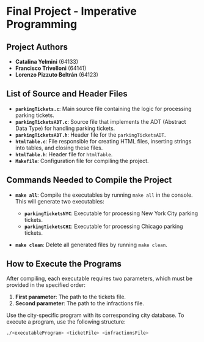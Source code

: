 # Final Project - Imperative Programming

## Project Authors
- **Catalina Yelmini** (64133)
- **Francisco Trivelloni** (64141)
- **Lorenzo Pizzuto Beltrán** (64123)

## List of Source and Header Files

- **`parkingTickets.c`**: Main source file containing the logic for processing parking tickets.
- **`parkingTicketsADT.c`**: Source file that implements the ADT (Abstract Data Type) for handling parking tickets.
- **`parkingTicketsADT.h`**: Header file for the `parkingTicketsADT`.
- **`htmlTable.c`**: File responsible for creating HTML files, inserting strings into tables, and closing these files.
- **`htmlTable.h`**: Header file for `htmlTable`.
- **`Makefile`**: Configuration file for compiling the project.

## Commands Needed to Compile the Project

- **`make all`**: Compile the executables by running `make all` in the console. This will generate two executables:
  - **`parkingTicketsNYC`**: Executable for processing New York City parking tickets.
  - **`parkingTicketsCHI`**: Executable for processing Chicago parking tickets.

- **`make clean`**: Delete all generated files by running `make clean`.

## How to Execute the Programs

After compiling, each executable requires two parameters, which must be provided in the specified order:

1. **First parameter**: The path to the tickets file.
2. **Second parameter**: The path to the infractions file.

Use the city-specific program with its corresponding city database. To execute a program, use the following structure:

```bash
./<executableProgram> <ticketFile> <infractionsFile>


